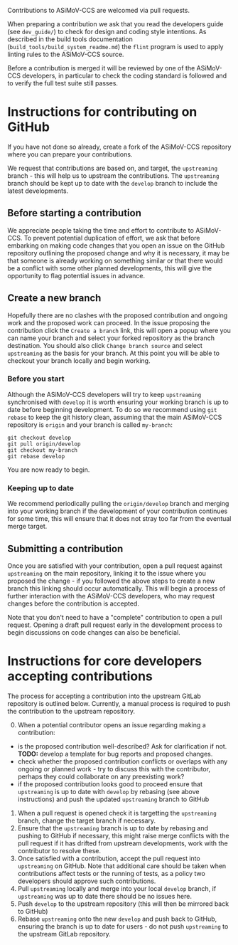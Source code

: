 Contributions to ASiMoV-CCS are welcomed via pull requests.

When preparing a contribution we ask that you read the developers guide (see `dev_guide/`) to check
for design and coding style intentions.
As described in the build tools documentation (`build_tools/build_system_readme.md`) the `flint`
program is used to apply linting rules to the ASiMoV-CCS source.

Before a contribution is merged it will be reviewed by one of the ASiMoV-CCS developers, in
particular to check the coding standard is followed and to verify the full test suite still
passes.

# Instructions for contributing on GitHub

If you have not done so already, create a fork of the ASiMoV-CCS repository where you can prepare
your contributions.

We request that contributions are based on, and target, the `upstreaming` branch - this will help us
to upstream the contributions.
The `upstreaming` branch should be kept up to date with the `develop` branch to include the latest
developments.

## Before starting a contribution

We appreciate people taking the time and effort to contribute to ASiMoV-CCS.
To prevent potential duplication of effort, we ask that before embarking on making code changes that
you open an issue on the GitHub repository outlining the proposed change and why it is necessary, it
may be that someone is already working on something similar or that there would be a conflict with
some other planned developments, this will give the opportunity to flag potential issues in advance.

## Create a new branch

Hopefully there are no clashes with the proposed contribution and ongoing work and the proposed work
can proceed.
In the issue proposing the contribution click the `Create a branch` link, this will open a popup
where you can name your branch and select your forked repository as the branch destination.
You should also click `Change branch source` and select `upstreaming` as the basis for your branch.
At this point you will be able to checkout your branch locally and begin working.

### Before you start

Although the ASiMoV-CCS developers will try to keep `upstreaming` synchronised with `develop` it is
worth ensuring your working branch is up to date before beginning development.
To do so we recommend using `git rebase` to keep the git history clean, assuming that the main
ASiMoV-CCS repository is `origin` and your branch is called `my-branch`:
```
git checkout develop
git pull origin/develop
git checkout my-branch
git rebase develop
```

You are now ready to begin.

### Keeping up to date

We recommend periodically pulling the `origin/develop` branch and merging into your working branch
if the development of your contribution continues for some time, this will ensure that it does not
stray too far from the eventual merge target.

## Submitting a contribution

Once you are satisfied with your contribution, open a pull request against `upstreaming` on the main
repository, linking it to the issue where you proposed the change - if you followed the above steps
to create a new branch this linking should occur automatically.
This will begin a process of further interaction with the ASiMoV-CCS developers, who may request
changes before the contribution is accepted.

Note that you don't need to have a "complete" contribution to open a pull request.
Opening a draft pull request early in the development process to begin discussions on code changes
can also be beneficial.

# Instructions for core developers accepting contributions

The process for accepting a contribution into the upstream GitLab repository is outlined below.
Currently, a manual process is required to push the contribution to the upstream repository.

0. When a potential contributor opens an issue regarding making a contribution:
- is the proposed contribution well-described? Ask for clarification if not. **TODO:** develop a
  template for bug reports and proposed changes.
- check whether the proposed contribution conflicts or overlaps with any ongoing or planned work -
  try to discuss this with the contributor, perhaps they could collaborate on any preexisting work?
- if the proposed contribution looks good to proceed ensure that `upstreaming` is up to date with
  `develop` by rebasing (see above instructions) and push the updated `upstreaming` branch to GitHub
1. When a pull request is opened check it is targetting the `upstreaming` branch, change the target
   branch if necessary.
2. Ensure that the `upstreaming` branch is up to date by rebasing and pushing to GitHub if
   necessary, this might raise merge conflicts with the pull request if it has drifted from upstream
   developments, work with the contributor to resolve these.
3. Once satisfied with a contribution, accept the pull request into `upstreaming` on GitHub. Note that
   additional care should be taken when contributions affect tests or the running of tests, as a policy
   two developers should approve such contributions.
4. Pull `upstreaming` locally and merge into your local `develop` branch, if `upstreaming` was up to 
   date there should be no issues here.
5. Push `develop` to the upstream repository (this will then be mirrored back to GitHub)
6. Rebase `upstreaming` onto the new `develop` and push back to GitHub, ensuring the branch is up to
   date for users - do not push `upstreaming` to the upstream GitLab repository.

